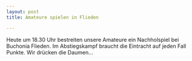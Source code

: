 ```yaml
---
layout: post
title: Amateure spielen in Flieden

---
```


Heute um 18.30 Uhr bestreiten unsere Amateure ein Nachholspiel bei Buchonia Flieden. Im Abstiegskampf braucht die Eintracht auf jeden Fall Punkte. Wir drücken die Daumen...


